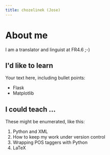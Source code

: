 ```yaml
---
title: chozelinek (Jose)
---
```


About me
===========

I am a translator and linguist at FR4.6 ;-)

I'd like to learn
--------------------

Your text here, including bullet points:

* Flask
* Matplotlib

I could teach ...
--------------------

These might be enumerated, like this:

1. Python and XML
1. How to keep my work under version control
1. Wrapping POS taggers with Python
1. LaTeX

```{.python .input}

```
